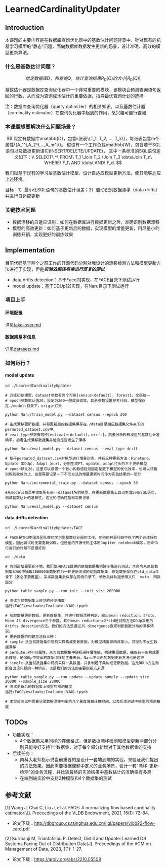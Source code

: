 # LearnedCardinalityUpdater

## Introduction

本课题的主要内容是在数据库查询优化器中的基数估计问题背景中，针对现有的机器学习模型的“静态”问题，面向数据库数据发生更新的场景，设计准确、高效的模型更新算法。

### 什么是基数估计问题？

$$
给定数据库D，和查询Q，估计查询结果R_D(Q)的大小|R_D(Q)|
$$

基数估计器是数据库查询优化器中一个非常重要的模块，该模块会预测查询语句返回的行数，从而成为查询成本估计的重要依据，指导最优查询计划的选择

注：数据库查询优化器（query optimizer）的相关知识，以及基数估计器（cardinality estimator）在查询优化器中起到的作用，感兴趣可自行查阅

### 本课题想要解决什么问题场景？

$$
假定有数据库\mathbb{D}，包含k张表\{T_1, T_2, …, T_k\}，每张表包含m个属性\{A_1^t,A_2^t,…,A_m^t\}。
假设有一个工作负载\mathbb{W}，包含若干SQL语句以及数据更新语句(INSERT/DELETE/UPDATE)，
其中一条标准的SQL语句定义如下：\\
SELECT\ *\ FROM\ T_1 \Join T_2 \Join T_3 \dots\Join T_n\ WHERE\ F_1\ AND \dots\ AND\ F_d.
$$

我们拟基于现有的学习型基数估计模型，设计自适应模型更新方法，使其能够适应上述环境。

目标：1）最小化SQL语句的基数估计误差；2）自动识别数据漂移（data drifts）并进行自适应更新

### 关键技术问题

- 数据漂移的自适应识别：如何在数据库进行数据更新之后，准确识别数据漂移
- 模型的高效更新：如何基于更新后的数据，实现模型的增量更新，用尽量小的训练开销，实现更好的训练效果

## Implementation

目前代码基于两个之前工作的开源代码分别对我设计的漂移检测方法和模型更新方法进行了实现，但是***实验效果还有待进行反复的测试***

- data drifts detection：基于Face[1]实现，在FACE目录下测试运行
- model update：基于DDUp[2]实现，在Naru目录下测试运行

### 项目上手
#### 环境配置
详见[take-over.md](./README/take-over.md)

#### 数据集基本信息
详见[datasets.md](./README/introduction/datasets.md)

### 如何运行？

#### model update

```shell
cd ./LearnedCardinalityUpdater

# 训练初始模型，dataset参数有两个可用[census(default), forest]，全局统一
# epoch参数默认值20，设定为200一般就会收敛，其余参数设置参考代码，模型保存在./models目录下，origin打头

python Naru/train_model.py --dataset census --epoch 200

# 生成漂移更新数据，并将更新后的数据集保存在./data目录相应数据集文件夹下的permuted_dataset.csv中。
# eval_type参数有两种[estimate(default)，drift]，前者分析现有模型的基数估计准确率，后者生成漂移数据集并检测是否发生了漂移

python Naru/eval_model.py --dataset census --eval_type drift

# 基于permuted_dataset.csv对模型进行增量训练，共有三种更新方法：Finetune、Update（DDUp）、Adapt（our），分别生成FT、update、adapt打头的三个更新模型
# epoch默认20，这里可以设置一个较小的数值检测固定轮数下模型的优化效率，也可以试着训练到收敛为止，这里需要记录一下不同方法的增量更新时间作为实验结果的一部分

python Naru/incremental_train.py --dataset census --epoch 30

#从models目录中收集所有带--dataset名的模型，在更新数据集上自动生成50条SQL语句，测试基数估计的准确性，这里的准确性指标需要记录

python Naru/eval_model.py --dataset census
```

#### data drifts detection

```shell
cd ./LearnedCardinalityUpdater/FACE

# FACE是THU李国良团队做的学习型基数估计器的工作，在他的开源代码中存了两个训练好的模型，因此调试时无需重新训练，但是他的开源代码主体用Jupiter notebook编写，用命令行运行的时候不是很好用

cd ./data

# 为创造增量更新环境，我们使用FACE提供的原始数据集创建子集进行测试，本命令从原始数据集BJAQ中抽取200000条数据作为一轮更新测试的初始数据集，原始数据保存在old_data目录下（务必不要覆盖），采样数据集会保存在同级目录下，参数具体功能参照文件__main__函数部分

python table_sample.py --run init --init_size 200000

# 测试当前数据集上模型的预测精度
运行/FACE/evaluate/Evaluate-BJAQ.ipynb

# 抽取增量更新数据，更新数据集，并进行数据漂移判定，输出mean reduction、2*std、Mean JS divergence三个参数，其中mean reduction>2*std是对照方法DDUp采用的drifts detection方法，我们的方法是通过JS divergence直观判断数据分布的漂移情况。
# 更新数据的构建方法有三种：
# sample:从当前数据集中随机采样构成更新数据，对模型精度影响非常小，可视为不发生数据漂移
# permute:对不同属性，从当前数据集中随机采样属性值，构建重组数据，抽取若干条构成更新数据，是DDUp中提出的数据漂移的主要来源，Naru中采用的数据更新方法也是这种
# single:从当前数据集中随机采样一条数据，并复制若干条构成更新数据，这是DDUp方法判断会出现问题的一种情形，也是我们的方法的主要创新点来源

python table_sample.py --run update --update sample --update_size 20000 --sample_size 20000
# 测试更新后的数据集上模型的预测精度
运行/FACE/evaluate/Evaluate-BJAQ.ipynb

# 本实验测试中需要记录数据漂移判定的几个量度值和计算时间，以及后续测试中模型的预测精度

```

## TODOs

- 功能实现：
  - 4个数据集采用同样的存储格式，但是数据漂移检测和模型更新两部分分别只能良好支持1个数据集，对于每个部分新增对于其他数据集的支持
- 后续任务：
  - 南科大老师指示说当前重要的是设计一套端到端的实验，来验证我们提出的方法效果。因此需要根据课题中定义的业务场景，设计一套“漂移-更新-检测”的业务流程，并比较最终的实验结果中基数估计的准确率有多高
  - 在端到端实验中支持2种模型和4个数据集的测试




## 参考文献

[1] Wang J, Chai C, Liu J, et al. FACE: A normalizing flow based cardinality estimator[J]. Proceedings of the VLDB Endowment, 2021, 15(1): 72-84.
- 论文下载：http://dbgroup.cs.tsinghua.edu.cn/ligl/papers/vldb22-flow-card.pdf

[2] Kurmanji M, Triantafillou P. Detect, Distill and Update: Learned DB Systems Facing Out of Distribution Data[J]. Proceedings of the ACM on Management of Data, 2023, 1(1): 1-27.
- 论文下载：https://arxiv.org/abs/2210.05508
